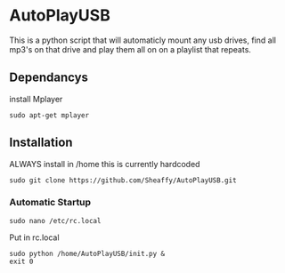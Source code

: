 # AutoPlayUSB

This is a python script that will automaticly mount any usb drives, find all mp3's on that drive and play them all on on a playlist that repeats.
## Dependancys
install Mplayer
```
sudo apt-get mplayer
```

## Installation
ALWAYS install in /home this is currently hardcoded
```
sudo git clone https://github.com/Sheaffy/AutoPlayUSB.git
```

### Automatic Startup
```
sudo nano /etc/rc.local
```
Put in rc.local
```
sudo python /home/AutoPlayUSB/init.py &
exit 0
```
